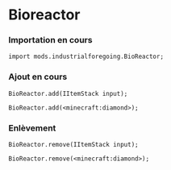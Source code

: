 # Bioreactor

### Importation en cours

```zenscript
import mods.industrialforegoing.BioReactor;
```

### Ajout en cours

```zenscript
BioReactor.add(IItemStack input);

BioReactor.add(<minecraft:diamond>);
```

### Enlèvement

```zenscript
BioReactor.remove(IItemStack input);

BioReactor.remove(<minecraft:diamond>);
```